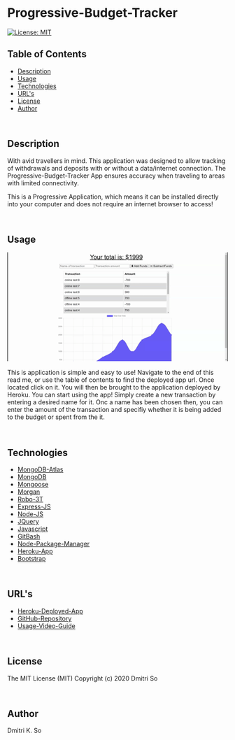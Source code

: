 # Progressive-Budget-Tracker


[![License: MIT](https://img.shields.io/badge/License-MIT-yellow.svg)](https://opensource.org/licenses/MIT)

## Table of Contents

* [Description](##Description)
* [Usage](##Usage)
* [Technologies](##Technologies)
* [URL's](##URL's)
* [License](##License)
* [Author](##Author)

<br>

## Description

<p> With avid travellers in mind. This application was designed to allow tracking of withdrawals and deposits with or without a data/internet connection. The Progressive-Budget-Tracker App ensures accuracy when traveling to areas with limited connectivity. </p>

<p> This is a Progressive Application, which means it can be installed directly into your computer and does not require an internet browser to access! </p>

<br>

## Usage



![Usage-Gif](./public/assets/gifs/Budget-Tracker(2).gif)


<p>This is application is simple and easy to use! Navigate to the end of this read me, or use the table of contents to find the deployed app url. Once located click on it. You will then be brought to the application deployed by Heroku. You can start using the app! Simply create a new transaction by entering a desired name for it. Onc a name has been chosen then, you can enter the amount of the transaction and specifiy whether it is being added to the budget or spent from the it.</p>

<br>

## Technologies

* [MongoDB-Atlas](https://www.mongodb.com/cloud/atlas/lp/try2?utm_source=bing&utm_campaign=bs_americas_united_states_search_brand_atlas_desktop&utm_term=mongodb&utm_medium=cpc_paid_search&utm_ad=e&utm_ad_campaign_id=355813668&msclkid=53f01204029918ced23d7215a7d24b12/) 
* [MongoDB](https://www.mongodb.com/) 
* [Mongoose](https://mongoosejs.com/)
* [Morgan](https://www.npmjs.com/package/morgan)
* [Robo-3T](https://robomongo.org/)
* [Express-JS](https://expressjs.com/)
* [Node-JS](https://nodejs.org/en/)
* [JQuery](https://jquery.com/)
* [Javascript](https://www.javascript.com/)
* [GitBash](https://git-scm.com/downloads)
* [Node-Package-Manager](https://www.npmjs.com/)
* [Heroku-App](https://www.heroku.com/)
* [Bootstrap](https://getbootstrap.com/)


<br>

## URL's

* [Heroku-Deployed-App](https://dry-everglades-61211.herokuapp.com/)
* [GitHub-Repository](https://github.com/dmitriso/Progressive-Budget-Tracker)
* [Usage-Video-Guide](https://youtu.be/VKU94Ij37O8)

<br>

## License 

<p>The MIT License (MIT) Copyright (c) 2020 Dmitri So</p>

<br>

## Author

Dmitri K. So

